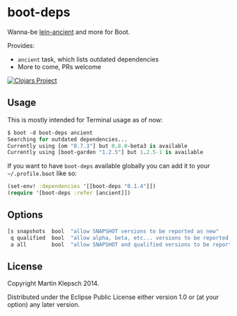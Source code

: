 # boot-deps

Wanna-be [lein-ancient](https://github.com/xsc/lein-ancient) and more for Boot.

Provides:
- `ancient` task, which lists outdated dependencies
- More to come, PRs welcome

[![Clojars Project](http://clojars.org/boot-deps/latest-version.svg)](http://clojars.org/boot-deps)

## Usage

This is mostly intended for Terminal usage as of now:

```clojure
$ boot -d boot-deps ancient
Searching for outdated dependencies...
Currently using [om "0.7.3"] but 0.8.0-beta3 is available
Currently using [boot-garden "1.2.5"] but 1.2.5-1 is available
```

If you want to have `boot-deps` available globally you can add it to your `~/.profile.boot` like so:

```clojure
(set-env! :dependencies '[[boot-deps "0.1.4"]])
(require '[boot-deps :refer [ancient]])
```


## Options

```clojure
[s snapshots  bool  "allow SNAPSHOT versions to be reported as new"
 q qualified  bool  "allow alpha, beta, etc... versions to be reported as new"
 a all        bool  "allow SNAPSHOT and qualified versions to be reported as new"]
```

## License

Copyright Martin Klepsch 2014.

Distributed under the Eclipse Public License either version 1.0 or (at your option) any later version.
